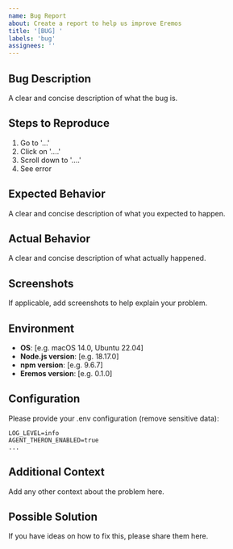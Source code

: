 ```yaml
---
name: Bug Report
about: Create a report to help us improve Eremos
title: '[BUG] '
labels: 'bug'
assignees: ''
---
```


## Bug Description
A clear and concise description of what the bug is.

## Steps to Reproduce
1. Go to '...'
2. Click on '....'
3. Scroll down to '....'
4. See error

## Expected Behavior
A clear and concise description of what you expected to happen.

## Actual Behavior
A clear and concise description of what actually happened.

## Screenshots
If applicable, add screenshots to help explain your problem.

## Environment
- **OS**: [e.g. macOS 14.0, Ubuntu 22.04]
- **Node.js version**: [e.g. 18.17.0]
- **npm version**: [e.g. 9.6.7]
- **Eremos version**: [e.g. 0.1.0]

## Configuration
Please provide your .env configuration (remove sensitive data):
```
LOG_LEVEL=info
AGENT_THERON_ENABLED=true
...
```

## Additional Context
Add any other context about the problem here.

## Possible Solution
If you have ideas on how to fix this, please share them here.
